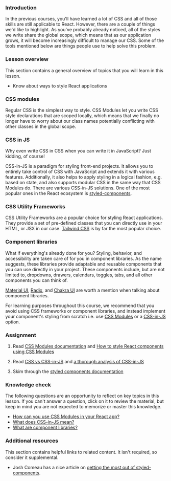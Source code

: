### Introduction

In the previous courses, you'll have learned a lot of CSS and all of those skills are still applicable to React. However, there are a couple of things we'd like to highlight. As you've probably already noticed, all of the styles we write share the global scope, which means that as our application grows, it will become increasingly difficult to manage our CSS. Some of the tools mentioned below are things people use to help solve this problem.
### Lesson overview

This section contains a general overview of topics that you will learn in this lesson.

- Know about ways to style React applications

### CSS modules

Regular CSS is the simplest way to style. CSS Modules let you write CSS style declarations that are scoped locally, which means that we finally no longer have to worry about our class names potentially conflicting with other classes in the global scope.

### CSS in JS

Why even write CSS in CSS when you can write it in JavaScript? Just kidding, of course!

CSS-in-JS is a paradigm for styling front-end projects. It allows you to entirely take control of CSS with JavaScript and extends it with various features. Additionally, it also helps to apply styling in a logical fashion, e.g. based on state, and also supports modular CSS in the same way that CSS Modules do. There are various CSS-in-JS solutions. One of the most popular ones in the React ecosystem is [styled-components](https://styled-components.com/).

### CSS Utility Frameworks

CSS Utility Frameworks are a popular choice for styling React applications. They provide a set of pre-defined classes that you can directly use in your HTML, or JSX in our case. [Tailwind CSS](https://tailwindcss.com) is by far the most popular choice.

### Component libraries

What if everything's already done for you? Styling, behavior, and accessibility are taken care of for you in component libraries. As the name suggests, these libraries provide adaptable and reusable components that you can use directly in your project. These components include, but are not limited to, dropdowns, drawers, calendars, toggles, tabs, and all other components you can think of.

[Material UI](https://mui.com/), [Radix](https://www.radix-ui.com/), and [Chakra UI](https://chakra-ui.com/) are worth a mention when talking about component libraries.

<div class="lesson-note lesson-note--tip" markdown="1" >

For learning purposes throughout this course, we recommend that you avoid using CSS frameworks or component libraries, and instead implement your component's styling from scratch i.e. use [CSS Modules](#css-modules) or a [CSS-in-JS](#css-in-js) option.

</div>

### Assignment

<div class="lesson-content__panel" markdown="1">

1. Read [CSS Modules documentation](https://github.com/css-modules/css-modules) and [How to style React components using CSS Modules](https://www.makeuseof.com/react-components-css-modules-style/)

1. Read [CSS vs CSS-in-JS](https://blog.logrocket.com/css-vs-css-in-js/) and [a thorough analysis of CSS-in-JS](https://css-tricks.com/a-thorough-analysis-of-css-in-js/)

1. Skim through the [styled components documentation](https://styled-components.com/)

</div>

### Knowledge check

The following questions are an opportunity to reflect on key topics in this lesson. If you can't answer a question, click on it to review the material, but keep in mind you are not expected to memorize or master this knowledge.

- [How can you use CSS Modules in your React app?](https://www.makeuseof.com/react-components-css-modules-style/)
- [What does CSS-in-JS mean?](#css-in-js)
- [What are component libraries?](#component-libraries)

### Additional resources

This section contains helpful links to related content. It isn't required, so consider it supplemental.

- Josh Comeau has a nice article on [getting the most out of styled-components](https://www.joshwcomeau.com/css/styled-components/).
